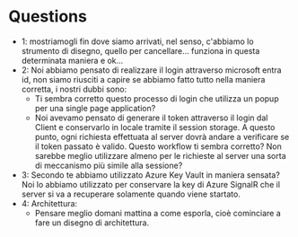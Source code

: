 # Questions
- 1: mostriamogli fin dove siamo arrivati, nel senso, c'abbiamo lo strumento di disegno, quello per cancellare... funziona in questa determinata maniera e ok...
- 2: Noi abbiamo pensato di realizzare il login attraverso microsoft entra id, non siamo riusciti a capire se abbiamo fatto tutto nella maniera corretta, i nostri dubbi sono:
    - Ti sembra corretto questo processo di login che utilizza un popup per una single page application?
    - Noi avevamo pensato di generare il token attraverso il login dal Client e conservarlo in locale tramite il session storage. A questo punto, ogni richiesta effettuata al server dovrà andare a verificare se il token passato è valido. Questo workflow ti sembra corretto? Non sarebbe meglio utilizzare almeno per le richieste al server una sorta di meccanismo più simile alla sessione?
- 3: Secondo te abbiamo utilizzato Azure Key Vault in maniera sensata? Noi lo abbiamo utilizzato per conservare la key di Azure SignalR che il server si va a recuperare solamente quando viene startato.
- 4: Architettura:
    - Pensare meglio domani mattina a come esporla, cioè cominciare a fare un disegno di architettura.